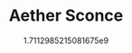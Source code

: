 ---
title: "Aether Sconce"
date: 1711298521.5081675
image: "img/aether-sconce1.jpeg"
description: "Custom 3D Printed Frame, Hand Painted, Flame LED Light"
---